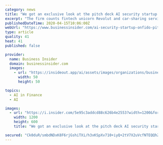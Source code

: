 ```yaml
---
category: news
title: "We got an exclusive look at the pitch deck AI security startup Onfido used to raise $100 million in funding despite coronavirus"
excerpt: "The firm counts fintech unicorn Revolut and car-sharing service Zipcar among its biggest clients."
publishedDateTime: 2020-04-15T10:06:00Z
webUrl: "https://www.businessinsider.com/ai-security-startup-onfido-pitch-deck-raise-100-million-2020-4"
type: article
quality: 41
heat: 41
published: false

provider:
  name: Business Insider
  domain: businessinsider.com
  images:
    - url: "https://insideout.app/ai/assets/images/organizations/businessinsider.com-50x50.jpg"
      width: 50
      height: 50

topics:
  - AI in Finance
  - AI

images:
  - url: "https://i.insider.com/5e95c3addcd88c626b4e2553?width=1200&format=jpeg"
    width: 1200
    height: 600
    title: "We got an exclusive look at the pitch deck AI security startup Onfido used to raise $100 million in funding despite coronavirus"

secured: "Ck0duR/smbdNDxK8F6rjGshiTXi/h3xKSpXv710+iyQ+2tV7X2uVcfNTEQQhZlu+agBi1XObNP2D9AEfPCSCRT9bD64BOi5VpadP3QkBPDoho9l/6Gpj9Slx51A9djjkk7DyOdSYncORJbZx+2nxpqCcT8U3XiaLbAePU6yCRugMqhylTKrUzN23IYP62yQPxkfVjEmEMR3AW11iZLAHcqMJQSX3GT+nF1Yrd79f5G8A1vm7DCuyzIiiABLYFJ9bLat8xMthZaltOnUq1EzLmcQyK6mHVMo6lK4YZP9g6sAN9TDBslj4i5LWKJbpWWxA;7WkiaUN0xHZgH2aiBgH6Zw=="
---
```


